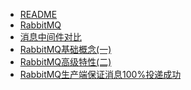 * [README](/person/中间件/)
* [RabbitMQ](/person/中间件/RabbitMQ)
* [消息中间件对比](/person/NoSQL/消息中间件对比)
* [RabbitMQ基础概念(一)](/person/中间件/RabbitMQ基础概念(一))
* [RabbitMQ高级特性(二)](/person/中间件/RabbitMQ高级特性(二))
* [RabbitMQ生产端保证消息100%投递成功](/person/中间件/RabbitMQ生产端保证消息100投递成功)
